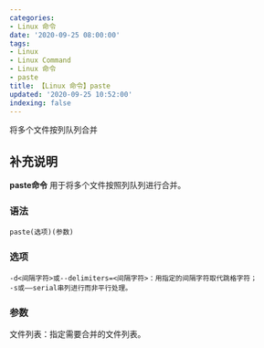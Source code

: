 ```yaml
---
categories:
- Linux 命令
date: '2020-09-25 08:00:00'
tags:
- Linux
- Linux Command
- Linux 命令
- paste
title: 【Linux 命令】paste
updated: '2020-09-25 10:52:00'
indexing: false
---
```


将多个文件按列队列合并

## 补充说明

**paste命令** 用于将多个文件按照列队列进行合并。

###  语法

```shell
paste(选项)(参数)
```

###  选项

```shell
-d<间隔字符>或--delimiters=<间隔字符>：用指定的间隔字符取代跳格字符；
-s或——serial串列进行而非平行处理。
```

###  参数

文件列表：指定需要合并的文件列表。


<!-- Linux命令行搜索引擎：https://jaywcjlove.github.io/linux-command/ -->
